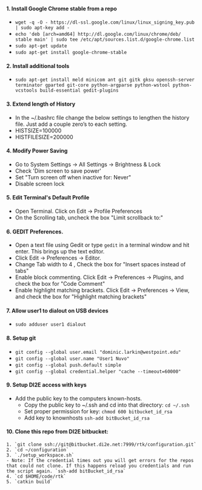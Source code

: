 #### 1. Install Google Chrome stable from a repo
- `wget -q -O - https://dl-ssl.google.com/linux/linux_signing_key.pub | sudo apt-key add -`
- `echo 'deb [arch=amd64] http://dl.google.com/linux/chrome/deb/ stable main' | sudo tee /etc/apt/sources.list.d/google-chrome.list`
- `sudo apt-get update` 
- `sudo apt-get install google-chrome-stable`

#### 2. Install additional tools
- `sudo apt-get install meld minicom ant git gitk gksu openssh-server terminator gparted git-core python-argparse python-wstool python-vcstools build-essential gedit-plugins` 

#### 3. Extend length of History
- In the ~/.bashrc file change the below settings to lengthen the history file. Just add a couple zero’s to each setting.
- HISTSIZE=100000
- HISTFILESIZE=200000

#### 4. Modify Power Saving
- Go to System Settings -> All Settings -> Brightness & Lock
- Check 'Dim screen to save power'
- Set "Turn screen off when inactive for: Never"
- Disable screen lock

#### 5. Edit Terminal's Default Profile
- Open Terminal. Click on Edit -> Profile Preferences
- On the Scrolling tab, uncheck the box "Limit scrollback to:"

#### 6. GEDIT Preferences.
- Open a text file using Gedit or type `gedit` in a terminal window and hit enter. This brings up the text editor.
- Click Edit -> Preferences -> Editor. 
- Change Tab width to 4 , Check the box for "Insert spaces instead of tabs"
- Enable block commenting. Click Edit -> Preferences -> Plugins, and check the box for "Code Comment"
- Enable highlight matching brackets. Click Edit -> Preferences -> View, and check the box for "Highlight matching brackets"

#### 7. Allow user1 to dialout on USB devices
 - `sudo adduser user1 dialout`
 
#### 8. Setup git
- `git config --global user.email "dominic.larkin@westpoint.edu"`
- `git config --global user.name "User1 Nuvo"`
- `git config --global push.default simple`
- `git config --global credential.helper "cache --timeout=60000"`

#### 9. Setup DI2E access with keys
- Add the public key to the computers known-hosts. 
    - Copy the public key to ~/.ssh and cd into that directory:
        `cd ~/.ssh`
    - Set proper permission for key:
        `chmod 600 bitbucket_id_rsa`
    - Add key to knownhosts
        `ssh-add bitBucket_id_rsa`
        
#### 10. Clone this repo from DI2E bitbucket:
    1. `git clone ssh://git@bitbucket.di2e.net:7999/rtk/configuration.git`
    2. `cd ~/configuration`
    3. `./setup_workspace.sh`
    - Note: If the credential times out you will get errors for the repos that could not clone. If this happens reload you credentials and run the script again. `ssh-add bitBucket_id_rsa`
    4. `cd $HOME/code/rtk`
    5. `catkin build`
    

